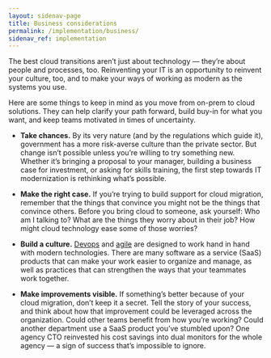 ```yaml
---
layout: sidenav-page
title: Business considerations
permalink: /implementation/business/
sidenav_ref: implementation
---
```


The best cloud transitions aren’t just about technology — they’re about people and processes, too. Reinventing your IT is an opportunity to reinvent your culture, too, and to make your ways of working as modern as the systems you use.

Here are some things to keep in mind as you move from on-prem to cloud solutions. They can help clarify your path forward, build buy-in for what you want, and keep teams motivated in times of uncertainty.

- **Take chances.** By its very nature (and by the regulations which guide it), government has a more risk-averse culture than the private sector. But change isn’t possible unless you’re willing to try something new. Whether it’s bringing a proposal to your manager, building a business case for investment, or asking for skills training, the first step towards IT modernization is rethinking what’s possible.

- **Make the right case.** If you’re trying to build support for cloud migration, remember that the things that convince you might not be the things that convince others. Before you bring cloud to someone, ask yourself: Who am I talking to? What are the things they worry about in their job? How might cloud technology ease some of those worries?

- **Build a culture.** [Devops](https://en.wikipedia.org/wiki/DevOps) and [agile](https://en.wikipedia.org/wiki/Agile_software_development) are designed to work hand in hand with modern technologies. There are many software as a service (SaaS) products that can make your work easier to organize and manage, as well as practices that can strengthen the ways that your teammates work together.

- **Make improvements visible.** If something’s better because of your cloud migration, don’t keep it a secret. Tell the story of your success, and think about how that improvement could be leveraged across the organization. Could other teams benefit from how you’re working? Could another department use a SaaS product you’ve stumbled upon? One agency CTO reinvested his cost savings into dual monitors for the whole agency — a sign of success that’s impossible to ignore.
